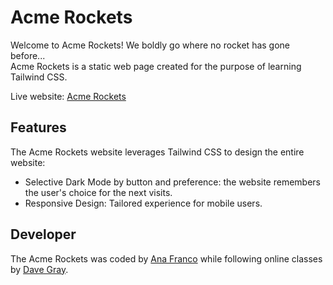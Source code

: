 # Acme Rockets

Welcome to Acme Rockets! We boldly go where no rocket has gone before...\
Acme Rockets is a static web page created for the purpose of learning Tailwind CSS.

Live website: [Acme Rockets](https://acmerockets-erim.onrender.com/)

## Features
The Acme Rockets website leverages Tailwind CSS to design the entire website:
- Selective Dark Mode by button and preference: the website remembers the user's choice for the next visits.
- Responsive Design: Tailored experience for mobile users.

## Developer

The Acme Rockets was coded by [Ana Franco](https://github.com/anamspe) while following online classes by [Dave Gray](https://www.youtube.com/@DaveGrayTeachesCode).
